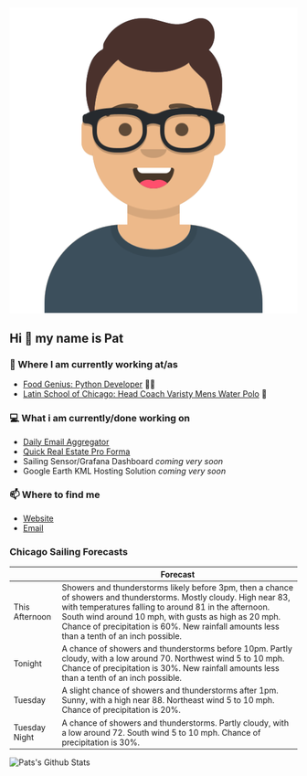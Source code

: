 [![Social banner for p-j-falconer](https://raw.githubusercontent.com/P-J-FALCONER/P-J-FALCONER/master/assets/avataaars.svg)](https://patfalconer.com/)
## Hi :wave: my name is Pat

### 💼 Where I am currently working at/as
- [Food Genius: Python Developer](https://getfoodgenius.com/) 🍔🐍
- [Latin School of Chicago: Head Coach Varisty Mens Water Polo](https://www.latinschool.org/) 🤽


### 💻 What i am currently/done working on
 - [Daily Email Aggregator](https://github.com/P-J-FALCONER/dott_daily_mail)
 - [Quick Real Estate Pro Forma](https://github.com/P-J-FALCONER/henry)
 - Sailing Sensor/Grafana Dashboard *coming very soon*
 - Google Earth KML Hosting Solution *coming very soon*

### 📫 Where to find me
 - [Website](https://patfalconer.com/)
 - [Email](mailto:patrick.j.falconer@gmail.com)


### Chicago Sailing Forecasts
|   | Forecast  |
|---|---|
| This Afternoon | Showers and thunderstorms likely before 3pm, then a chance of showers and thunderstorms. Mostly cloudy. High near 83, with temperatures falling to around 81 in the afternoon. South wind around 10 mph, with gusts as high as 20 mph. Chance of precipitation is 60%. New rainfall amounts less than a tenth of an inch possible. |
| Tonight | A chance of showers and thunderstorms before 10pm. Partly cloudy, with a low around 70. Northwest wind 5 to 10 mph. Chance of precipitation is 30%. New rainfall amounts less than a tenth of an inch possible. |
| Tuesday | A slight chance of showers and thunderstorms after 1pm. Sunny, with a high near 88. Northeast wind 5 to 10 mph. Chance of precipitation is 20%. |
| Tuesday Night | A chance of showers and thunderstorms. Partly cloudy, with a low around 72. South wind 5 to 10 mph. Chance of precipitation is 30%. |

![Pats's Github Stats](https://github-readme-stats.vercel.app/api?username=p-j-falconer&show_icons=true&theme=radical)
